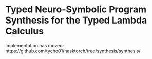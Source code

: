 # Typed Neuro-Symbolic Program Synthesis for the Typed Lambda Calculus

implementation has moved: https://github.com/tycho01/hasktorch/tree/synthesis/synthesis/
